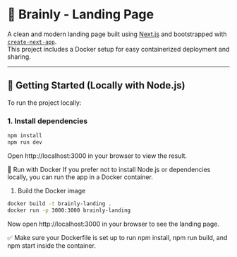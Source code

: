 # 🧠 Brainly - Landing Page

A clean and modern landing page built using [Next.js](https://nextjs.org) and bootstrapped with [`create-next-app`](https://nextjs.org/docs/app/api-reference/cli/create-next-app).  
This project includes a Docker setup for easy containerized deployment and sharing.

---

## 🚀 Getting Started (Locally with Node.js)

To run the project locally:

### 1. Install dependencies

```bash
npm install
npm run dev
```
Open http://localhost:3000 in your browser to view the result.

🐳 Run with Docker
If you prefer not to install Node.js or dependencies locally, you can run the app in a Docker container.

1. Build the Docker image
```bash
docker build -t brainly-landing .
docker run -p 3000:3000 brainly-landing
```
Now open http://localhost:3000 in your browser to see the landing page.

✅ Make sure your Dockerfile is set up to run npm install, npm run build, and npm start inside the container.

